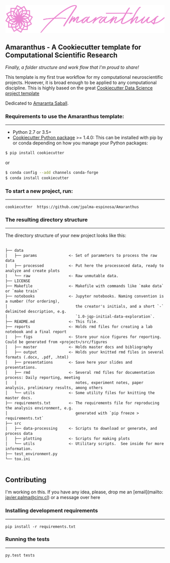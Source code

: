 
![Amaranthus](./img/logo.png)

## Amaranthus - A Cookiecutter template for Computational Scientific Research

_Finally, a folder structure and work flow that I'm proud to share!_


This template is my first true workflow for my computational neuroscientific projects.  However, it is broad enough to be applied to any computational discipline.
This is highly based on the great [Cookiecutter Data Science project template](http://drivendata.github.io/cookiecutter-data-science/)


Dedicated to [Amaranta Saball](https://open.spotify.com/track/0PqaN2yyQ1QdUR6UVHLna5?si=cf80748268e549c1).

### Requirements to use the Amaranthus template:
-----------
 - Python 2.7 or 3.5+
 - [Cookiecutter Python package](http://cookiecutter.readthedocs.org/en/latest/installation.html) >= 1.4.0: This can be installed with pip by or conda depending on how you manage your Python packages:

``` bash
$ pip install cookiecutter
```
or

``` bash
$ conda config --add channels conda-forge
$ conda install cookiecutter
```

### To start a new project, run:
------------

    cookiecutter  https://github.com/jpalma-espinosa/Amaranthus


### The resulting directory structure
------------

The directory structure of your new project looks like this: 

```

├── data
│   ├── params              <- Set of parameters to process the raw data
|   ├── processed           <- Put here the processeced data, ready to analyze and create plots
|   └── raw                 <- Raw unmutable data. 
├── LICENSE
├── Makefile                <- Makefile with commands like `make data` or `make train`
├── notebooks               <- Jupyter notebooks. Naming convention is a number (for ordering),
│                              the creator's initials, and a short `-` delimited description, e.g.
│                              `1.0-jqp-initial-data-exploration`.
├── README.md               <- This file.
├── reports                 <- Holds rmd files for creating a lab notebook and a final report
|   ├── figs                <- Store your nice figures for reporting.  Could be generated from <project>/src/figures
│   ├── master              <- Holds master docs and bibliography
│   ├── output              <- Holds your knitted rmd files in several formats (.docx, .pdf, .html)
│   ├── presentations       <- Save here your slides and presentations.
│   ├── rmd                 <- Several rmd files for documentation process: Daily reporting, meeting 
|   |                          notes, experiment notes, paper analysis, preliminary results, among others
│   └── utils               <- Some utility files for knitting the master docs.
├── requirements.txt        <- The requirements file for reproducing the analysis environment, e.g.
│                              generated with `pip freeze > requirements.txt`
├── src
│   ├── data-processing     <- Scripts to download or generate, and process data
│   ├── plotting            <- Scripts for making plots
│   └── utils               <- Utilitary scripts.  See inside for more information.
├── test_environment.py
└── tox.ini


```

## Contributing

I'm working on this. If you have any idea, please, drop me an [email](mailto: javier.palma@cinv.cl) or a message over here

### Installing development requirements
------------

    pip install -r requirements.txt

### Running the tests
------------

    py.test tests
